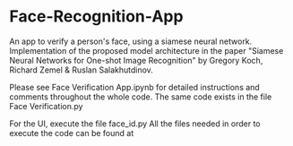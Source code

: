 # Face-Recognition-App

An app to verify a person's face, using a siamese neural network. Implementation of the proposed model architecture in the paper "Siamese Neural Networks for One-shot Image Recognition" by Gregory Koch, Richard Zemel & Ruslan Salakhutdinov.

Please see Face Verification App.ipynb for detailed instructions and comments throughout the whole code. The same code exists in the file Face Verification.py

For the UI, execute the file face_id.py
All the files needed in order to execute the code can be found at 
